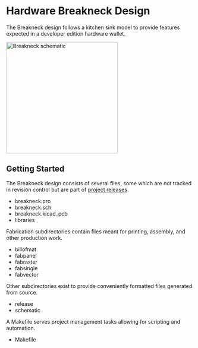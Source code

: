 # Hardware Breakneck Design

The Breakneck design follows a kitchen sink model to provide features expected in a developer edition hardware wallet.

[<img width="300" src="https://taiga.getmonero.org/media/attachments/1/c/7/0/857dcae1517fe27c1988443ef7da48e2570af956d34ba7957f6b542c2a95/breakneck-sch.png" alt="Breakneck schematic" />](https://github.com/monero-project/kastelo/tree/master/hardware/breakneck/)

## Getting Started

The Breakneck design consists of several files, some which are not tracked in revision control but are part of [project releases](https://github.com/monero-project/kastelo/releases/).

* breakneck.pro
* breakneck.sch
* breakneck.kicad_pcb
* libraries

Fabrication subdirectories contain files meant for printing, assembly, and other production work.

* billofmat
* fabpanel
* fabraster
* fabsingle
* fabvector

Other subdirectories exist to provide conveniently formatted files generated from source.

* release
* schematic

A Makefile serves project management tasks allowing for scripting and automation.

* Makefile
